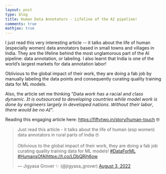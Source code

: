 ```yaml
---
layout: post
type: blog
title: Human Data Annotators - Lifeline of the AI pipeline!
comments: true
mathjax: true
---
```


<p>I just read this very interesting article -- it talks about the life of human (especially women) data annotators based in small towns and villages in India. They are the lifeline behind the most unglamorous part of the AI pipeline: data annotation, or labeling. I also learnt that India is one of the world’s largest markets for data annotation labor!</p>

<p>Oblivious to the global impact of their work, they are doing a fab job by manually labeling the data points and consequently curating quality training data for ML models.</p>

<p>Also, the article set me thinking “𝘋𝘢𝘵𝘢 𝘸𝘰𝘳𝘬 𝘩𝘢𝘴 𝘢 𝘳𝘢𝘤𝘪𝘢𝘭 𝘢𝘯𝘥 𝘤𝘭𝘢𝘴𝘴 𝘥𝘺𝘯𝘢𝘮𝘪𝘤. 𝘐𝘵 𝘪𝘴 𝘰𝘶𝘵𝘴𝘰𝘶𝘳𝘤𝘦𝘥 𝘵𝘰 𝘥𝘦𝘷𝘦𝘭𝘰𝘱𝘪𝘯𝘨 𝘤𝘰𝘶𝘯𝘵𝘳𝘪𝘦𝘴 𝘸𝘩𝘪𝘭𝘦 𝘮𝘰𝘥𝘦𝘭 𝘸𝘰𝘳𝘬 𝘪𝘴 𝘥𝘰𝘯𝘦 𝘣𝘺 𝘦𝘯𝘨𝘪𝘯𝘦𝘦𝘳𝘴 𝘭𝘢𝘳𝘨𝘦𝘭𝘺 𝘪𝘯 𝘥𝘦𝘷𝘦𝘭𝘰𝘱𝘦𝘥 𝘯𝘢𝘵𝘪𝘰𝘯𝘴. 𝘞𝘪𝘵𝘩𝘰𝘶𝘵 𝘵𝘩𝘦𝘪𝘳 𝘭𝘢𝘣𝘰𝘳, 𝘵𝘩𝘦𝘳𝘦 𝘸𝘰𝘶𝘭𝘥 𝘣𝘦 𝘯𝘰 𝘈𝘐".</p>

<p>Reading this engaging article here: <a href="https://fiftytwo.in/story/human-touch" target="_blank" rel="noreferrer noopener">https://fiftytwo.in/story/human-touch</a> 🤓</p>

<blockquote class="twitter-tweet"><p lang="en" dir="ltr">Just read this article - it talks about the life of human (esp women) data annotators in rural parts of India 🤓<br><br>Oblivious to the global impact of their work, they are doing a fab job curating quality training data for ML models! <a href="https://twitter.com/hashtag/DataForML?src=hash&amp;ref_src=twsrc%5Etfw">#DataForML</a> <a href="https://twitter.com/hashtag/HumansOfAI?src=hash&amp;ref_src=twsrc%5Etfw">#HumansOfAI</a><a href="https://t.co/LDbQRjh6ow">https://t.co/LDbQRjh6ow</a></p>&mdash; Jigyasa Grover ✨ (@jigyasa_grover) <a href="https://twitter.com/jigyasa_grover/status/1554709163111919616?ref_src=twsrc%5Etfw">August 3, 2022</a></blockquote> <script async src="https://platform.twitter.com/widgets.js" charset="utf-8"></script>
